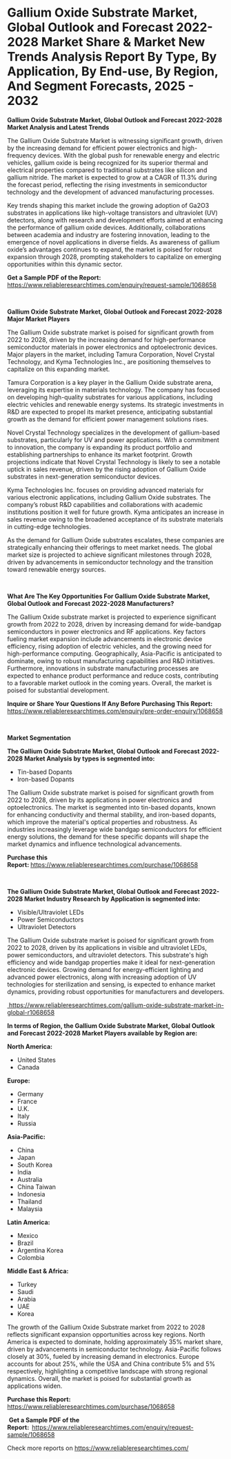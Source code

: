 <p><h1>Gallium Oxide Substrate Market, Global Outlook and Forecast 2022-2028 Market Share & Market New Trends Analysis Report By Type, By Application, By End-use, By Region, And Segment Forecasts, 2025 - 2032</h1></p><p><strong>Gallium Oxide Substrate Market, Global Outlook and Forecast 2022-2028 Market Analysis and Latest Trends</strong></p>
<p><p>The Gallium Oxide Substrate Market is witnessing significant growth, driven by the increasing demand for efficient power electronics and high-frequency devices. With the global push for renewable energy and electric vehicles, gallium oxide is being recognized for its superior thermal and electrical properties compared to traditional substrates like silicon and gallium nitride. The market is expected to grow at a CAGR of 11.3% during the forecast period, reflecting the rising investments in semiconductor technology and the development of advanced manufacturing processes.</p><p>Key trends shaping this market include the growing adoption of Ga2O3 substrates in applications like high-voltage transistors and ultraviolet (UV) detectors, along with research and development efforts aimed at enhancing the performance of gallium oxide devices. Additionally, collaborations between academia and industry are fostering innovation, leading to the emergence of novel applications in diverse fields. As awareness of gallium oxide’s advantages continues to expand, the market is poised for robust expansion through 2028, prompting stakeholders to capitalize on emerging opportunities within this dynamic sector.</p></p>
<p><strong>Get a Sample PDF of the Report:&nbsp;</strong> <a href="https://www.reliableresearchtimes.com/enquiry/request-sample/1068658?utm_campaign=3346&utm_medium=2&utm_source=Github&utm_content=ia&utm_term=21032025&utm_id=gallium-oxide-substrate-market-global-outlook-and-forecast-2022-2028">https://www.reliableresearchtimes.com/enquiry/request-sample/1068658</a></p>
<p>&nbsp;</p>
<p><strong>Gallium Oxide Substrate Market, Global Outlook and Forecast 2022-2028 Major Market Players</strong></p>
<p><p>The Gallium Oxide substrate market is poised for significant growth from 2022 to 2028, driven by the increasing demand for high-performance semiconductor materials in power electronics and optoelectronic devices. Major players in the market, including Tamura Corporation, Novel Crystal Technology, and Kyma Technologies Inc., are positioning themselves to capitalize on this expanding market.</p><p>Tamura Corporation is a key player in the Gallium Oxide substrate arena, leveraging its expertise in materials technology. The company has focused on developing high-quality substrates for various applications, including electric vehicles and renewable energy systems. Its strategic investments in R&D are expected to propel its market presence, anticipating substantial growth as the demand for efficient power management solutions rises.</p><p>Novel Crystal Technology specializes in the development of gallium-based substrates, particularly for UV and power applications. With a commitment to innovation, the company is expanding its product portfolio and establishing partnerships to enhance its market footprint. Growth projections indicate that Novel Crystal Technology is likely to see a notable uptick in sales revenue, driven by the rising adoption of Gallium Oxide substrates in next-generation semiconductor devices.</p><p>Kyma Technologies Inc. focuses on providing advanced materials for various electronic applications, including Gallium Oxide substrates. The company’s robust R&D capabilities and collaborations with academic institutions position it well for future growth. Kyma anticipates an increase in sales revenue owing to the broadened acceptance of its substrate materials in cutting-edge technologies.</p><p>As the demand for Gallium Oxide substrates escalates, these companies are strategically enhancing their offerings to meet market needs. The global market size is projected to achieve significant milestones through 2028, driven by advancements in semiconductor technology and the transition toward renewable energy sources.</p></p>
<p>&nbsp;</p>
<p><strong>What Are The Key Opportunities For Gallium Oxide Substrate Market, Global Outlook and Forecast 2022-2028 Manufacturers?</strong></p>
<p><p>The Gallium Oxide substrate market is projected to experience significant growth from 2022 to 2028, driven by increasing demand for wide-bandgap semiconductors in power electronics and RF applications. Key factors fueling market expansion include advancements in electronic device efficiency, rising adoption of electric vehicles, and the growing need for high-performance computing. Geographically, Asia-Pacific is anticipated to dominate, owing to robust manufacturing capabilities and R&D initiatives. Furthermore, innovations in substrate manufacturing processes are expected to enhance product performance and reduce costs, contributing to a favorable market outlook in the coming years. Overall, the market is poised for substantial development.</p></p>
<p><strong>Inquire or Share Your Questions If Any Before Purchasing This Report:</strong> <a href="https://www.reliableresearchtimes.com/enquiry/pre-order-enquiry/1068658?utm_campaign=3346&utm_medium=2&utm_source=Github&utm_content=ia&utm_term=21032025&utm_id=gallium-oxide-substrate-market-global-outlook-and-forecast-2022-2028">https://www.reliableresearchtimes.com/enquiry/pre-order-enquiry/1068658</a></p>
<p>&nbsp;</p>
<p><strong>Market Segmentation</strong></p>
<p><strong>The Gallium Oxide Substrate Market, Global Outlook and Forecast 2022-2028 Market Analysis by types is segmented into:</strong></p>
<p><ul><li>Tin-based Dopants</li><li>Iron-based Dopants</li></ul></p>
<p><p>The Gallium Oxide substrate market is poised for significant growth from 2022 to 2028, driven by its applications in power electronics and optoelectronics. The market is segmented into tin-based dopants, known for enhancing conductivity and thermal stability, and iron-based dopants, which improve the material's optical properties and robustness. As industries increasingly leverage wide bandgap semiconductors for efficient energy solutions, the demand for these specific dopants will shape the market dynamics and influence technological advancements.</p></p>
<p><strong>Purchase this Report:&nbsp;</strong><a href="https://www.reliableresearchtimes.com/purchase/1068658?utm_campaign=3346&utm_medium=2&utm_source=Github&utm_content=ia&utm_term=21032025&utm_id=gallium-oxide-substrate-market-global-outlook-and-forecast-2022-2028">https://www.reliableresearchtimes.com/purchase/1068658</a></p>
<p>&nbsp;</p>
<p><strong>The Gallium Oxide Substrate Market, Global Outlook and Forecast 2022-2028 Market Industry Research by Application is segmented into:</strong></p>
<p><ul><li>Visible/Ultraviolet LEDs</li><li>Power Semiconductors</li><li>Ultraviolet Detectors</li></ul></p>
<p><p>The Gallium Oxide substrate market is poised for significant growth from 2022 to 2028, driven by its applications in visible and ultraviolet LEDs, power semiconductors, and ultraviolet detectors. This substrate's high efficiency and wide bandgap properties make it ideal for next-generation electronic devices. Growing demand for energy-efficient lighting and advanced power electronics, along with increasing adoption of UV technologies for sterilization and sensing, is expected to enhance market dynamics, providing robust opportunities for manufacturers and developers.</p></p>
<p><a href="https://www.reliableresearchtimes.com/gallium-oxide-substrate-market-in-global-r1068658?utm_campaign=3346&utm_medium=2&utm_source=Github&utm_content=ia&utm_term=21032025&utm_id=gallium-oxide-substrate-market-global-outlook-and-forecast-2022-2028">&nbsp;https://www.reliableresearchtimes.com/gallium-oxide-substrate-market-in-global-r1068658</a></p>
<p><strong>In terms of Region, the Gallium Oxide Substrate Market, Global Outlook and Forecast 2022-2028 Market Players available by Region are:</strong></p>
<p>
    <p> <strong> North America: </strong>
        <ul>
            <li>United States</li>
            <li>Canada</li>
        </ul>
        </p> 
    <p> <strong> Europe: </strong>
        <ul>
            <li>Germany</li>
            <li>France</li>
            <li>U.K.</li>
            <li>Italy</li>
            <li>Russia</li>
        </ul>
        </p> 
    <p> <strong> Asia-Pacific: </strong>
        <ul>
            <li>China</li>
            <li>Japan</li>
            <li>South Korea</li>
            <li>India</li>
            <li>Australia</li>
            <li>China Taiwan</li>
            <li>Indonesia</li>
            <li>Thailand</li>
            <li>Malaysia</li>
        </ul>
        </p> 
    <p> <strong> Latin America: </strong>
        <ul>
            <li>Mexico</li>
            <li>Brazil</li>
            <li>Argentina Korea</li>
            <li>Colombia</li>
        </ul>
        </p> 
    <p> <strong> Middle East & Africa: </strong>
        <ul>
            <li>Turkey</li>
            <li>Saudi</li>
            <li>Arabia</li>
            <li>UAE</li>
            <li>Korea</li>
        </ul>
    </p>
    </p>
<p><p>The growth of the Gallium Oxide Substrate market from 2022 to 2028 reflects significant expansion opportunities across key regions. North America is expected to dominate, holding approximately 35% market share, driven by advancements in semiconductor technology. Asia-Pacific follows closely at 30%, fueled by increasing demand in electronics. Europe accounts for about 25%, while the USA and China contribute 5% and 5% respectively, highlighting a competitive landscape with strong regional dynamics. Overall, the market is poised for substantial growth as applications widen.</p></p>
<p><strong>Purchase this Report: </strong><a href="https://www.reliableresearchtimes.com/purchase/1068658?utm_campaign=3346&utm_medium=2&utm_source=Github&utm_content=ia&utm_term=21032025&utm_id=gallium-oxide-substrate-market-global-outlook-and-forecast-2022-2028">https://www.reliableresearchtimes.com/purchase/1068658</a></p>
<p>&nbsp;<strong>Get a Sample PDF of the Report:&nbsp;&nbsp;</strong><a href="https://www.reliableresearchtimes.com/enquiry/request-sample/1068658?utm_campaign=3346&utm_medium=2&utm_source=Github&utm_content=ia&utm_term=21032025&utm_id=gallium-oxide-substrate-market-global-outlook-and-forecast-2022-2028">https://www.reliableresearchtimes.com/enquiry/request-sample/1068658</a></p>
<p><strong></strong></p>
<p>Check more reports on <a href="https://www.reliableresearchtimes.com/?utm_campaign=3346&utm_medium=2&utm_source=Github&utm_content=ia&utm_term=21032025&utm_id=gallium-oxide-substrate-market-global-outlook-and-forecast-2022-2028">https://www.reliableresearchtimes.com/</a></p>
